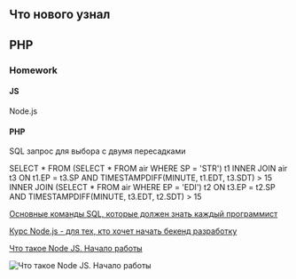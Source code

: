 ## Что нового узнал 
 




## PHP 







### Homework


#### JS 
Node.js



#### PHP 
SQL запрос для выбора с двумя пересадками

SELECT *  FROM (SELECT *  FROM air WHERE SP = 'STR') t1
INNER JOIN air t3 ON t1.EP = t3.SP AND TIMESTAMPDIFF(MINUTE, t1.EDT, t3.SDT) > 15
INNER JOIN (SELECT * FROM air WHERE EP = 'EDI') t2 ON t3.EP = t2.SP AND TIMESTAMPDIFF(MINUTE, t3.EDT, t2.SDT) > 15



[Основные команды SQL, которые должен знать каждый программист](https://tproger.ru/translations/sql-recap/)

[Курс Node.js - для тех, кто хочет начать бекенд разработку](https://www.youtube.com/watch?v=XZe6_tzJY6g&list=PLM7wFzahDYnHYn81-oqavYIp6vaEd5gdH&ab_channel=WebDev%D1%81%D0%BD%D1%83%D0%BB%D1%8F.%D0%9A%D0%B0%D0%BD%D0%B0%D0%BB%D0%90%D0%BB%D0%B5%D0%BA%D1%81%D0%B0%D0%9B%D1%83%D1%89%D0%B5%D0%BD%D0%BA%D0%BE)

[Что такое Node JS. Начало работы](https://metanit.com/web/nodejs/1.1.php)

![Что такое Node JS. Начало работы](https://www.mindinventory.com/blog/wp-content/uploads/2018/06/nodejs-pros-cons-1024x512.jpg)


